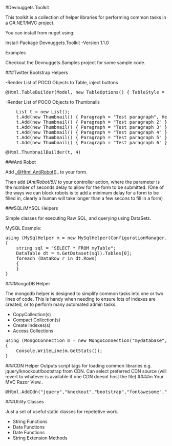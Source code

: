 #Devnuggets Toolkit

This toolkit is a collection of helper libraries for performing common tasks in a C#.NET/MVC project.

You can install from nuget using:

Install-Package Devnuggets.Toolkit -Version 1.1.0

Examples

Checkout the Devnuggets.Samples project for some sample code.

###Twitter Bootstrap Helpers

-Render List of POCO Objects to Table, inject buttons

<pre>
@Html.TableBuilder(Model, new TableOptions() { TableStyle = SetTableStyle.STRIPED, TableHover = SetTableHover.HOVER })
</pre>

-Render List of POCO Objects to Thumbnails

<pre>
    List<Thumbnail> t = new List<Thumbnail>();
    t.Add(new Thumbnail() { Paragraph = "Test paragraph", Heading = "test"  });
    t.Add(new Thumbnail() { Paragraph = "Test paragraph 2" });
    t.Add(new Thumbnail() { Paragraph = "Test paragraph 3" });
    t.Add(new Thumbnail() { Paragraph = "Test paragraph 4" });
    t.Add(new Thumbnail() { Paragraph = "Test paragraph 5" });
    t.Add(new Thumbnail() { Paragraph = "Test paragraph 6" });    
</pre>

<pre>
@Html.ThumbnailBuilder(t, 4)
</pre>

###Anti Robot

Add _@Html.AntiRobot()_ to your form. 

Then add _[AntiRobot(5)]_ to your controller action, where the parameter is the 
number of seconds delay to allow for the form to be submitted. (One of the ways we
can block robots is to add a minimum delay for a form to be filled in, clearly a human will
take longer than a few secons to fill in a form)

###SQL/MYSQL Helpers

Simple classes for executing Raw SQL, and querying using DataSets.

MySQL Example:

<pre>
using (MySqlHelper m = new MySqlHelper(ConfigurationManager.AppSettings["mysql.connectionstring"]))
{
    string sql = "SELECT * FROM myTable";
    DataTable dt = m.GetDataset(sql).Tables[0];
    foreach (DataRow r in dt.Rows)
    {
	}
}
</pre>

###MongoDB Helper

The mongodb helper is designed to simplify common tasks into one or two lines of code.  This is handy
when needing to ensure lots of indexes are created, or to perform many automated admin tasks.

- CopyCollection(s)
- Compact Collection(s)
- Create Indexes(s)
- Access Collections

<pre>
using (MongoConnection m = new MongoConnection("mydatabase", new MongoConnectionStringFromWebConfig()))
{
    Console.WriteLine(m.GetStats());
}
</pre>

###CDN Helper
Outputs script tags for loading common libraries e.g. jquery/knockout/bootstrap from CDN.
Can select preferred CDN source (will revert to whatever is available if one CDN doesnt host the file)
####in Your MVC Razor View..
<pre>
@Html.AddCdn("jquery","knockout","bootstrap","fontawesome","datatables"}, CdnSourceType.MICROSOFT_AJAX)
</pre>

###Utility Classes

Just a set of useful static classes for repetetive work.

- String Functions
- Data Functions
- Date Functions
- String Extension Methods